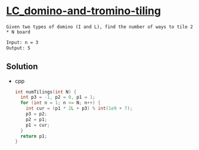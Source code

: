 # [LC_domino-and-tromino-tiling](https://leetcode.com/problems/domino-and-tromino-tiling)

```en
Given two types of domino (I and L), find the number of ways to tile 2 * N board
```

```txt
Input: n = 3
Output: 5
```

## Solution

* cpp

  ```cpp
  int numTilings(int N) {
    int p3 = -1, p2 = 0, p1 = 1;
    for (int n = 1; n <= N; n++) {
      int cur = (p1 * 2L + p3) % int(1e9 + 7);
      p3 = p2;
      p2 = p1;
      p1 = cur;
    }
    return p1;
  }
  ```

